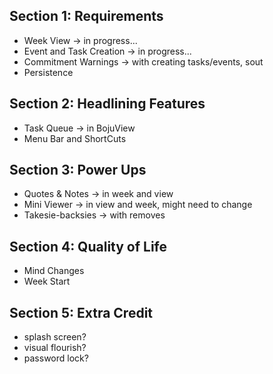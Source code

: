 ## Section 1: Requirements
- Week View -> in progress...
- Event and Task Creation -> in progress...
- Commitment Warnings -> with creating tasks/events, sout
- Persistence

## Section 2: Headlining Features
- Task Queue -> in BojuView
- Menu Bar and ShortCuts 

## Section 3: Power Ups
- Quotes & Notes -> in week and view
- Mini Viewer -> in view and week, might need to change
- Takesie-backsies -> with removes

## Section 4: Quality of Life
- Mind Changes
- Week Start


## Section 5: Extra Credit
- splash screen?
- visual flourish?
- password lock?
